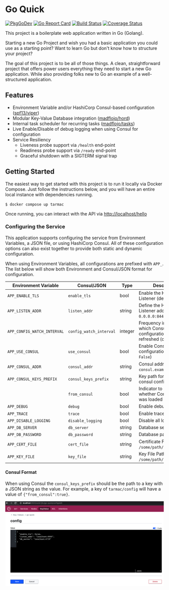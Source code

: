 # Go Quick

[![PkgGoDev](https://pkg.go.dev/badge/github.com/madflojo/tarmac)](https://pkg.go.dev/github.com/madflojo/tarmac)
[![Go Report Card](https://goreportcard.com/badge/github.com/madflojo/tarmac)](https://goreportcard.com/report/github.com/madflojo/tarmac)
[![Build Status](https://travis-ci.com/madflojo/tarmac.svg?branch=main)](https://travis-ci.com/madflojo/tarmac)
[![Coverage Status](https://coveralls.io/repos/github/madflojo/tarmac/badge.svg?branch=main)](https://coveralls.io/github/madflojo/tarmac?branch=main)

This project is a boilerplate web application written in Go (Golang).

Starting a new Go Project and wish you had a basic application you could use as a starting point? Want to learn Go but don't know how to structure your project?

The goal of this project is to be all of those things. A clean, straightforward project that offers power users everything they need to start a new Go application. While also providing folks new to Go an example of a well-structured application.

## Features

* Environment Variable and/or HashiCorp Consul-based configuration ([spf13/viper](https://github.com/spf13/viper))
* Modular Key-Value Database integration ([madflojo/hord](https://github.com/madflojo/hord))
* Internal task scheduler for recurring tasks ([madflojo/tasks](https://github.com/madflojo/tasks))
* Live Enable/Disable of debug logging when using Consul for configuration
* Service Resiliency
  - Liveness probe support via `/health` end-point
  - Readiness probe support via `/ready` end-point
  - Graceful shutdown with a SIGTERM signal trap

## Getting Started

The easiest way to get started with this project is to run it locally via Docker Compose. Just follow the instructions below, and you will have an entire local instance with dependencies running.

```console
$ docker compose up tarmac
```

Once running, you can interact with the API via <http://localhost/hello>

### Configuring the Service

This application supports configuring the service from Environment Variables, a JSON file, or using HashiCorp Consul. All of these configuration options can also exist together to provide both static and dynamic configuration.

When using Environment Variables, all configurations are prefixed with `APP_`. The list below will show both Environment and Consul/JSON format for configuration.

| Environment Variable | Consul/JSON | Type | Description |
|----------------------|-------------|------|-------------|
| `APP_ENABLE_TLS` | `enable_tls` | bool | Enable the HTTPS Listener (default: `True`) |
| `APP_LISTEN_ADDR` | `listen_addr` | string | Define the HTTP/HTTPS Listener address (default: `0.0.0.0:8443`) |
| `APP_CONFIG_WATCH_INTERVAL` | `config_watch_interval` | integer | Frequency in seconds which Consul configuration will be refreshed (default: 15) |
| `APP_USE_CONSUL` | `use_consul` | bool | Enable Consul based configuration (default: `False`) |
| `APP_CONSUL_ADDR` | `consul_addr` | string | Consul address (i.e. `consul.example.com:8500`) |
| `APP_CONSUL_KEYS_PREFIX` | `consul_keys_prefix` | string | Key path for app specific consul configuration |
|| `from_consul` | bool | Indicator to reflect whether Consul config was loaded |
| `APP_DEBUG` | `debug` | bool | Enable debug logging |
| `APP_TRACE` | `trace` | bool | Enable trace logging | 
| `APP_DISABLE_LOGGING` | `disable_logging` | bool | Disable all logging |
| `APP_DB_SERVER` | `db_server` | string | Database server address |
| `APP_DB_PASSWORD` | `db_password` | string | Database password | 
| `APP_CERT_FILE` | `cert_file` | string | Certificate File Path (i.e. `/some/path/cert.crt`) |
| `APP_KEY_FILE` | `key_file` | string | Key File Path (i.e. `/some/path/cert.key`) 

#### Consul Format

When using Consul the `consul_keys_prefix` should be the path to a key with a JSON string as the value. For example, a key of `tarmac/config` will have a value of `{"from_consul":true}`.

![](static/img/consul-example.png)

